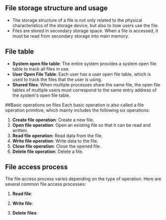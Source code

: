 ## File storage structure and usage
- The storage structure of a file is not only related to the physical characteristics of the storage device, but also to how users use the file.
- Files are stored in secondary storage space. When a file is accessed, it must be read from secondary storage into main memory.

## File table
- **System open file table**: The entire system provides a system open file table to track all files in use.
- **User Open File Table**: Each user has a user open file table, which is used to track the files that the user is using.
- **Shared files**: When multiple processes share the same file, the open file tables of multiple users must correspond to the same entry address of the system's open file table.

##Basic operations on files
Each basic operation is also called a file operation primitive, which mainly includes the following six operations:

1. **Create file operation**: Create a new file.
2. **Open file operation**: Open an existing file so that it can be read and written.
3. **Read file operation**: Read data from the file.
4. **Write file operation**: Write data to the file.
5. **Close file operation**: Close the opened file.
6. **Delete file operation**: Delete a file.

## File access process
The file access process varies depending on the type of operation. Here are several common file access processes:

1. **Read file**:

2. **Write file**:

3. **Delete files**: